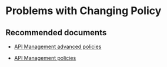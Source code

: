 <properties
    pageTitle="Problems with Changing Policy"
    description="Problems with Changing Policy"
    service="microsoft.apim"
    resource="apimanagement"
    authors="jtwalters25"
    displayOrder="5"
    selfHelpType="generic"
    supportTopicIds="32318310"
    resourceTags=""
    productPesIds="15551"
    cloudEnvironments="public"
/>

# Problems with Changing Policy

## **Recommended documents**
* [API Management advanced policies](https://docs.microsoft.com/azure/api-management/api-management-advanced-policies) 
	
* [API Management policies](https://docs.microsoft.com/azure/api-management/api-management-policies)
